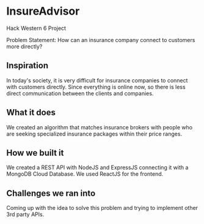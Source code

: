 # InsureAdvisor
Hack Western 6 Project

Problem Statement: How can an insurance company connect to customers more directly? 

## Inspiration

In today's society, it is very difficult for insurance companies to connect with customers directly. Since everything is online now, so there is less direct communication between the clients and companies.

## What it does

We created an algorithm that matches insurance brokers with people who are seeking specialized insurance packages within their price ranges. 

## How we built it

We created a REST API with NodeJS and ExpressJS connecting it with a MongoDB Cloud Database. We used ReactJS for the frontend. 

## Challenges we ran into

Coming up with the idea to solve this problem and trying to implement other 3rd party APIs. 


